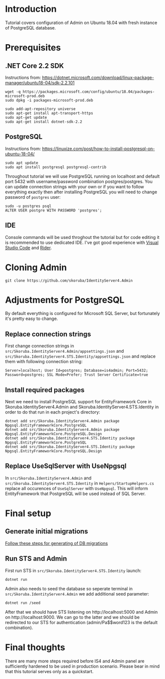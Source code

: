 # Introduction

Tutorial covers configuration of Admin on Ubuntu 18.04 with fresh instance of PostgreSQL database.

# Prerequisites

## .NET Core 2.2 SDK

Instructions from: https://dotnet.microsoft.com/download/linux-package-manager/ubuntu18-04/sdk-2.2.101

```
wget -q https://packages.microsoft.com/config/ubuntu/18.04/packages-microsoft-prod.deb
sudo dpkg -i packages-microsoft-prod.deb

sudo add-apt-repository universe
sudo apt-get install apt-transport-https
sudo apt-get update
sudo apt-get install dotnet-sdk-2.2
```

## PostgreSQL

Instructions from: https://linuxize.com/post/how-to-install-postgresql-on-ubuntu-18-04/

```
sudo apt update
sudo apt install postgresql postgresql-contrib
```

Throughout tutorial we will use PostgreSQL running on localhost and default port 5432 with username/password combination postgres/postgres. You can update connection strings with your own or if you want to follow everything exactly then after installing PostgreSQL you will need to change password of `postgres` user:

```
sudo -u postgres psql
ALTER USER postgre WITH PASSWORD 'postgres';
```

## IDE

Console commands will be used throghout the tutorial but for code editing it is recommended to use dedicated IDE. I've got good experience with [Visual Studio Code](https://code.visualstudio.com/) and [Rider](https://www.jetbrains.com/rider/).

# Cloning Admin

```
git clone https://github.com/skoruba/IdentityServer4.Admin
```

# Adjustments for PostgreSQL

By default everything is configured for Microsoft SQL Server, but fortunately it's pretty easy to change.

## Replace connection strings
First change connection strings in `src/Skoruba.IdentityServer4.Admin/appsettings.json` and  `src/Skoruba.IdentityServer4.STS.Identity/appsettings.json` and replace them with following connection string:

```
Server=localhost; User Id=postgres; Database=is4admin; Port=5432; Password=postgres; SSL Mode=Prefer; Trust Server Certificate=true
```

## Install required packages

Next we need to install PostgreSQL support for EntityFramework Core in Skoruba.IdentityServer4.Admin and Skoruba.IdentityServer4.STS.Identity in order to do that run in each project's directory:

```
dotnet add src/Skoruba.IdentityServer4.Admin package Npgsql.EntityFrameworkCore.PostgreSQL
dotnet add src/Skoruba.IdentityServer4.Admin package Npgsql.EntityFrameworkCore.PostgreSQL.Design
dotnet add src/Skoruba.IdentityServer4.STS.Identity package Npgsql.EntityFrameworkCore.PostgreSQL
dotnet add src/Skoruba.IdentityServer4.STS.Identity package Npgsql.EntityFrameworkCore.PostgreSQL.Design
```

## Replace UseSqlServer with UseNpgsql

In `src/Skoruba.IdentityServer4.Admin` and `src/Skoruba.IdentityServer4.STS.Identity` in `Helpers/StartupHelpers.cs` replace all occurences of `UseSqlServer` with `UseNpgsql`. This will inform EntityFramework that PostgreSQL will be used instead of SQL Server.

# Final setup

## Generate initial migrations 

[Follow these steps for generating of DB migrations](/README.md#ef-core--data-access)

## Run STS and Admin

First run STS in `src/Skoruba.IdentityServer4.STS.Identity` launch:

```
dotnet run
```

Admin also needs to seed the database so seperate terminal in `src/Skoruba.IdentityServer4.Admin` we add additional seed parameter:

```
dotnet run /seed
```

After that we should have STS listening on http://localhost:5000 and Admin on http://localhost:9000.  We can go to the latter and we should be redirected to our STS for authentication (admin/Pa$$word123 is the default combination).

# Final thoughts

There are many more steps required before IS4 and Admin panel are sufficiently hardened to be used in production scenario. Please bear in mind that this tutorial serves only as a quickstart.
